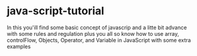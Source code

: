# java-script-tutorial
In this you'ill find some basic concept of javascrip and a litte bit advance with some rules and regulation plus you all so know how to use array, controlFlow, Objects, Operator, and Variable in JavaScript with some extra examples
